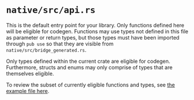 # `native/src/api.rs`

This is the default entry point for your library. Only functions defined here will be eligible for codegen.
Functions may use types not defined in this file as parameter or return types, but those types must have
been imported through `pub use` so that they are visible from `native/src/bridge_generated.rs`.

Only types defined within the current crate are eligible for codegen.
Furthermore, structs and enums may only comprise of types that are themselves eligible.

To review the subset of currently eligible functions and types, see [the example file here](https://github.com/fzyzcjy/flutter_rust_bridge/blob/master/frb_example/pure_dart/rust/src/api.rs).
